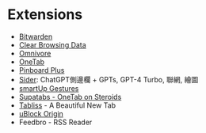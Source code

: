# Extensions

* [Bitwarden](https://bitwarden.com/)
* [Clear Browsing Data](https://github.com/dessant/clear-browsing-data)
* [Omnivore](https://omnivore.app/home)
* [OneTab](https://www.one-tab.com/)
* [Pinboard Plus](https://chromewebstore.google.com/detail/pinboard-plus/mphdppdgoagghpmmhodmfajjlloijnbd)
* [Sider](https://sider.ai/): ChatGPT側邊欄 + GPTs, GPT-4 Turbo, 聯網, 繪圖
* [smartUp Gestures](https://chromewebstore.google.com/detail/smartup-gestures/bgjfekefhjemchdeigphccilhncnjldn)
* [Supatabs - OneTab on Steroids](https://supatabs.com/)
* [Tabliss](https://tabliss.io/) - A Beautiful New Tab
* [uBlock Origin](https://chromewebstore.google.com/detail/ublock-origin/cjpalhdlnbpafiamejdnhcphjbkeiagm)
* Feedbro - RSS Reader

